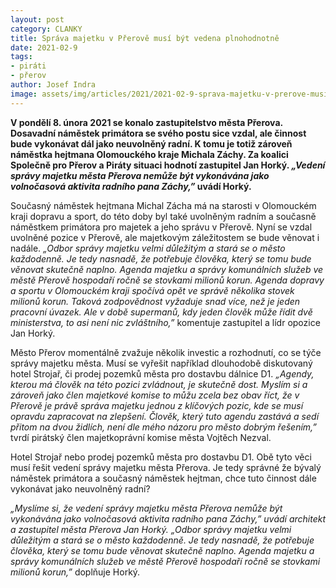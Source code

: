 ```yaml
---
layout: post
category: CLANKY
title: Správa majetku v Přerově musí být vedena plnohodnotně
date: 2021-02-9
tags: 
- piráti
- přerov
author: Josef Indra
image: assets/img/articles/2021/2021-02-9-sprava-majetku-v-prerove-musi-byt-vedena-plnohodnotne.jpg  #751x422 pixelu
---
```

**V pondělí 8. února 2021 se konalo zastupitelstvo města Přerova. Dosavadní náměstek primátora se svého postu sice vzdal, ale činnost bude vykonávat dál jako neuvolněný radní. K tomu je totiž zároveň náměstka hejtmana Olomouckého kraje Michala Záchy. Za koalici Společně pro Přerov a Piráty situaci hodnotí zastupitel Jan Horký. *„Vedení správy majetku města Přerova nemůže být vykonávána jako volnočasová aktivita radního pana Záchy,”* uvádí Horký.** 

Současný náměstek hejtmana Michal Zácha má na starosti v Olomouckém kraji dopravu a sport, do této doby byl také uvolněným radním a současně náměstkem primátora pro majetek a jeho správu v Přerově. Nyní se vzdal uvolněné pozice v Přerově, ale majetkovým záležitostem se bude věnovat i nadále. *„Odbor správy majetku velmi důležitým a stará se o město každodenně. Je tedy nasnadě, že potřebuje člověka, který se tomu bude věnovat skutečně naplno. Agenda majetku a správy komunálních služeb ve městě Přerově hospodaří ročně se stovkami milionů korun. Agenda dopravy a sportu v Olomouckém kraji spočívá opět ve správě několika stovek milionů korun. Taková zodpovědnost vyžaduje snad více, než je jeden pracovní úvazek. Ale v době supermanů, kdy jeden člověk může řídit dvě ministerstva, to asi není nic zvláštního,”* komentuje zastupitel a lídr opozice Jan Horký. 

Město Přerov momentálně zvažuje několik investic a rozhodnutí, co se týče správy majetku města. Musí se vyřešit například dlouhodobě diskutovaný hotel Strojař, či prodej pozemků města pro dostavbu dálnice D1. *„Agendy, kterou má člověk na této pozici zvládnout, je skutečně dost. Myslím si a zároveň jako člen majetkové komise to můžu zcela bez obav říct, že v Přerově je právě správa majetku jednou z klíčových pozic, kde se musí opravdu zapracovat na zlepšení. Člověk, který tuto agendu zastává a sedí přitom na dvou židlích, není dle mého názoru pro město dobrým řešením,”* tvrdí pirátský člen majetkoprávní komise města Vojtěch Nezval.

Hotel Strojař nebo prodej pozemků města pro dostavbu D1. Obě tyto věci musí řešit vedení správy majetku města Přerova. Je tedy správné že bývalý náměstek primátora a současný náměstek hejtman, chce tuto činnost dále vykonávat jako neuvolněný radní?

*„Myslíme si, že vedení správy majetku města Přerova nemůže být vykonávána jako volnočasová aktivita radního pana Záchy,” uvádí architekt a zastupitel města Přerova Jan Horký. „Odbor správy majetku velmi důležitým a stará se o město každodenně. Je tedy nasnadě, že potřebuje člověka, který se tomu bude věnovat skutečně naplno. Agenda majetku a správy komunálních služeb ve městě Přerově hospodaří ročně se stovkami milionů korun,”* doplňuje Horký. 
